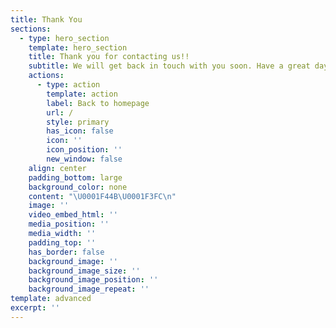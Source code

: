 ```yaml
---
title: Thank You
sections:
  - type: hero_section
    template: hero_section
    title: Thank you for contacting us!!
    subtitle: We will get back in touch with you soon. Have a great day!
    actions:
      - type: action
        template: action
        label: Back to homepage
        url: /
        style: primary
        has_icon: false
        icon: ''
        icon_position: ''
        new_window: false
    align: center
    padding_bottom: large
    background_color: none
    content: "\U0001F44B\U0001F3FC\n"
    image: ''
    video_embed_html: ''
    media_position: ''
    media_width: ''
    padding_top: ''
    has_border: false
    background_image: ''
    background_image_size: ''
    background_image_position: ''
    background_image_repeat: ''
template: advanced
excerpt: ''
---
```

